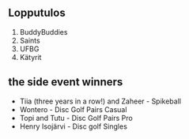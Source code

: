 ## Lopputulos

1. BuddyBuddies
2. Saints
3. UFBG
4. Kätyrit

## the side event winners

- Tiia (three years in a row!) and Zaheer - Spikeball
- Wontero - Disc Golf Pairs Casual
- Topi and Tutu - Disc Golf Pairs Pro
- Henry Isojärvi - Disc golf Singles
